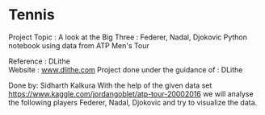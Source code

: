 # Tennis
Project Topic : A look at the Big Three : Federer, Nadal, Djokovic
Python notebook using data from ATP Men's Tour 

Reference : DLithe  
Website : www.dlithe.com
Project done under the 
guidance of : DLithe

Done by: Sidharth Kalkura
With the help of the given data set https://www.kaggle.com/jordangoblet/atp-tour-20002016
we will analyse the following players Federer, Nadal, Djokovic and try to visualize the data.
